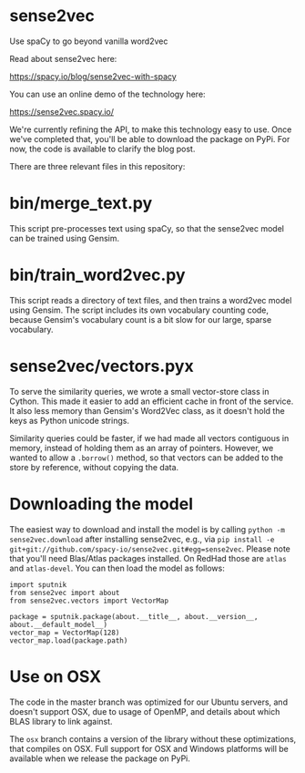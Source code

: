 # sense2vec

Use spaCy to go beyond vanilla word2vec

Read about sense2vec here:

https://spacy.io/blog/sense2vec-with-spacy

You can use an online demo of the technology here:

https://sense2vec.spacy.io/

We're currently refining the API, to make this technology easy to use. Once we've completed that, you'll be able
to download the package on PyPi. For now, the code is available to clarify the blog post.

There are three relevant files in this repository:

# bin/merge_text.py

This script pre-processes text using spaCy, so that the sense2vec model can be trained using Gensim.

# bin/train_word2vec.py

This script reads a directory of text files, and then trains a word2vec model using Gensim. The script includes its own
vocabulary counting code, because Gensim's vocabulary count is a bit slow for our large, sparse vocabulary.

# sense2vec/vectors.pyx

To serve the similarity queries, we wrote a small vector-store class in Cython. This made it easier to add an efficient
cache in front of the service. It also less memory than Gensim's Word2Vec class, as it doesn't hold the keys as Python
unicode strings.

Similarity queries could be faster, if we had made all vectors contiguous in memory, instead of holding them
as an array of pointers. However, we wanted to allow a `.borrow()` method, so that vectors can be added to the store
by reference, without copying the data.

# Downloading the model

The easiest way to download and install the model is by calling ```python -m sense2vec.download``` after installing sense2vec, e.g., via ```pip install -e git+git://github.com/spacy-io/sense2vec.git#egg=sense2vec```. Please note that you'll need Blas/Atlas packages installed. On RedHad those are ```atlas``` and ```atlas-devel```. You can then load the model as follows:

```
import sputnik
from sense2vec import about
from sense2vec.vectors import VectorMap

package = sputnik.package(about.__title__, about.__version__, about.__default_model__)
vector_map = VectorMap(128)
vector_map.load(package.path)
```

# Use on OSX

The code in the master branch was optimized for our Ubuntu servers, and doesn't support OSX, due to usage of OpenMP, and details about which BLAS library to link against.

The `osx` branch contains a version of the library without these optimizations, that compiles on OSX. Full support for OSX and Windows platforms will be available when we release the package on PyPi.
